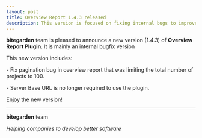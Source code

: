 ```yaml
---
layout: post
title: Overview Report 1.4.3 released
description: This version is focused on fixing internal bugs to improve user experience.
---
```


**bitegarden** team is pleased to announce a new version (1.4.3) of **Overview Report Plugin**. It is mainly an internal bugfix version

This new version includes:

\- Fix pagination bug in overview report that was limiting the total number of projects to 100.

\- Server Base URL is no longer required to use the plugin.

Enjoy the new version!

---
**bitegarden** team

_Helping companies to develop better software_

